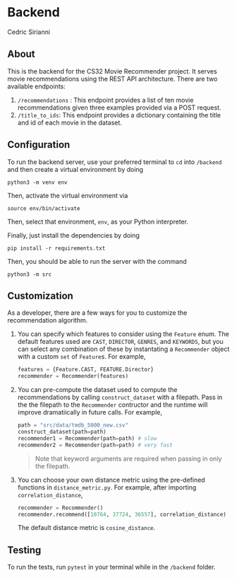 # Backend

Cedric Sirianni

## About

This is the backend for the CS32 Movie Recommender project. It serves movie recommendations using the REST API architecture. There are two available endpoints:

1. `/recommendations` : This endpoint provides a list of ten movie recommendations given three examples provided via a POST request.
2. `/title_to_ids`: This endpoint provides a dictionary containing the title and id of each movie in the dataset.

## Configuration

To run the backend server, use your preferred terminal to `cd` into `/backend` and then create a virtual environment by doing

```console
python3 -m venv env
```

Then, activate the virtual environment via

```console
source env/bin/activate
```

Then, select that environment, `env`, as your Python interpreter.

Finally, just install the dependencies by doing

```console
pip install -r requirements.txt
```

Then, you should be able to run the server with the command

```console
python3 -m src
```

## Customization

As a developer, there are a few ways for you to customize the recommendation algorithm.

1. You can specify which features to consider using the `Feature` enum. The default features used are `CAST`, `DIRECTOR`, `GENRES`, and `KEYWORDS`, but you can select any combination of these by instantating a `Recommender` object with a custom `set` of `Feature`s. For example,

    ```python
    features = {Feature.CAST, FEATURE.Director}
    recommender = Recommender(features)
    ```

2. You can pre-compute the dataset used to compute the recommendations by calling `construct_dataset` with a filepath. Pass in the the filepath to the `Recommender` contructor and the runtime will improve dramatiically in future calls. For example,

    ```python
    path = "src/data/tmdb_5000_new.csv"
    construct_dataset(path=path)
    recommender1 = Recommender(path=path) # slow
    recommender2 = Recommender(path=path) # very fast
    ```

    > Note that keyword arguments are required when passing in only the filepath.

3. You can choose your own distance metric using the pre-defined functions in `distance_metric.py`. For example, after importing `correlation_distance`,

    ```python
    recommender = Recommender()
    recommender.recommend([10764, 37724, 36557], correlation_distance)
    ```

    The default distance metric is `cosine_distance`.

## Testing

To run the tests, run `pytest` in your terminal while in the `/backend` folder.
